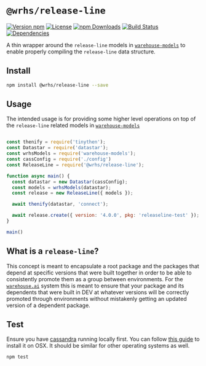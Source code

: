 # `@wrhs/release-line`

[![Version npm](https://img.shields.io/npm/v/@wrhs/release-line.svg?style=flat-square)](https://www.npmjs.com/package/@wrhs/release-line)
[![License](https://img.shields.io/npm/l/@wrhs/release-line.svg?style=flat-square)](https://github.com/warehouseai/release-line/blob/master/LICENSE)
[![npm Downloads](https://img.shields.io/npm/dm/@wrhs/release-line.svg?style=flat-square)](https://npmcharts.com/compare/@wrhs/release-line?minimal=true)
[![Build Status](https://travis-ci.com/warehouseai/release-line.svg?branch=master)](https://travis-ci.com/warehouseai/release-line)
[![Dependencies](https://img.shields.io/david/warehouseai/release-line.svg?style=flat-square)](https://github.com/warehouseai/release-line/blob/master/package.json)

A thin wrapper around the `release-line` models in
[`warehouse-models`][warehouse-models] to enable properly compiling the
`release-line` data structure.

## Install

```bash
npm install @wrhs/release-line --save
```

## Usage

The intended usage is for providing some higher level operations on top of the
`release-line` related models in [`warehouse-models`][warehouse-models]
```js

const thenify = require('tinythen');
const Datastar = require('datastar');
const wrhsModels = require('warehouse-models');
const cassConfig = require('./config')
const ReleaseLine = require('@wrhs/release-line');

function async main() {
  const datastar = new Datastar(cassConfig);
  const models = wrhsModels(datastar);
  const release = new ReleaseLine({ models });

  await thenify(datastar, 'connect');

  await release.create({ version: '4.0.0', pkg: 'releaseline-test' });
}

main()

```

## What is a `release-line`?

This concept is meant to encapsulate a root package and the packages that
depend at specific versions that were built together in order to be able to
consistently promote them as a group between environments. For the
[`warehouse.ai`][warehouse.ai] system this is meant to ensure that your package
and its dependents that were built in DEV at whatever versions will be
correctly promoted through environments without mistakenly getting an updated
version of a dependent package.

## Test

Ensure you have [cassandra] running locally first. You can follow
[this guide][install-cassandra] to install it on OSX. It should be similar
for other operating systems as well.

```bash
npm test
```

[cassandra]: https://cassandra.apache.org/
[install-cassandra]: https://medium.com/@areeves9/cassandras-gossip-on-os-x-single-node-installation-of-apache-cassandra-on-mac-634e6729fad6
[warehouse-models]: https://github.com/warehouseai/warehouse-models
[warehouse.ai]: htttps://github.com/godaddy/warehouse.ai

